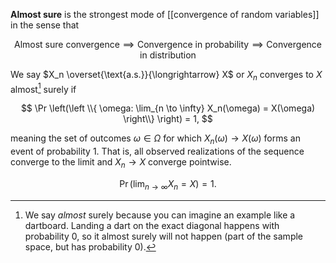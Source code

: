 **Almost sure** is the strongest mode of [[convergence of random variables]] in the sense that

$$
\text{Almost sure convergence} \implies \text{Convergence in probability} \implies \text{Convergence in distribution}
$$

We say $X_n \overset{\text{a.s.}}{\longrightarrow} X$ or $X_n$ converges to $X$ almost[^1] surely if

$$
\Pr \left(\left \\{ \omega: \lim_{n \to \infty} X_n(\omega) = X(\omega) \right\\} \right) = 1,
$$

meaning the set of outcomes $\omega \in \Omega$ for which $X_n(\omega) \longrightarrow X(\omega)$ forms an event of probability 1. That is, all observed realizations of the sequence converge to the limit and $X_n \to X$ converge pointwise. 

$$
\Pr \left( \lim_{n \to \infty} X_n = X \right) = 1. \tag{A.S. Test}
$$


[^1]: We say _almost_ surely because you can imagine an example like a dartboard. Landing a dart on the exact diagonal happens with probability 0, so it almost surely will not happen (part of the sample space, but has probability 0).
